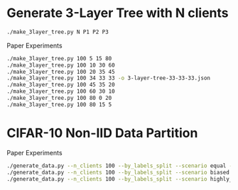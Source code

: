 # Generate 3-Layer Tree with N clients

```bash
./make_3layer_tree.py N P1 P2 P3
```

Paper Experiments
```bash
./make_3layer_tree.py 100 5 15 80
./make_3layer_tree.py 100 10 30 60
./make_3layer_tree.py 100 20 35 45
./make_3layer_tree.py 100 34 33 33 -o 3-layer-tree-33-33-33.json
./make_3layer_tree.py 100 45 35 20
./make_3layer_tree.py 100 60 30 10
./make_3layer_tree.py 100 80 0 20
./make_3layer_tree.py 100 80 15 5
```

# CIFAR-10 Non-IID Data Partition

Paper Experiments
```bash
./generate_data.py --n_clients 100 --by_labels_split --scenario equal --outfile configuration-cifar10-federated-3-layer-tree-eq.json
./generate_data.py --n_clients 100 --by_labels_split --scenario biased --outfile configuration-cifar10-federated-3-layer-tree-d_to_n-2x.json
./generate_data.py --n_clients 100 --by_labels_split --scenario highly_biased --outfile configuration-cifar10-federated-3-layer-tree-d_to_n-tiny_n1.json
```